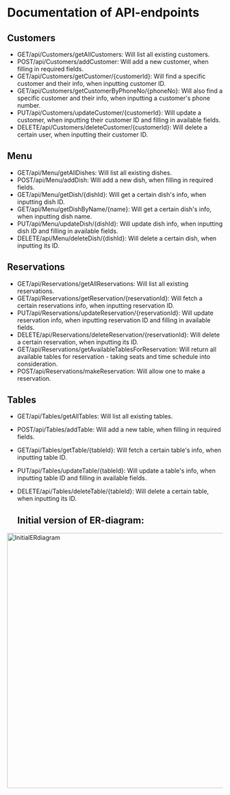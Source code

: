 # Documentation of API-endpoints

## Customers
* GET/api/Customers/getAllCustomers: Will list all existing customers.
* POST/api/Customers/addCustomer: Will add a new customer, when filling in required fields.
* GET/api/Customers/getCustomer/{customerId}: Will find a specific customer and their info, when inputting customer ID.
* GET/api/Customers/getCustomerByPhoneNo/{phoneNo}: Will also find a specific customer and their info, when inputting a customer's phone number.
* PUT/api/Customers/updateCustomer/{customerId}: Will update a customer, when inputting their customer ID and filling in available fields.
* DELETE/api/Customers/deleteCustomer/{customerId}: Will delete a certain user, when inputting their customer ID.

## Menu
* GET/api/Menu/getAllDishes: Will list all existing dishes.
* POST/api/Menu/addDish: Will add a new dish, when filling in required fields.
* GET/api/Menu/getDish/{dishId}: Will get a certain dish's info, when inputting dish ID.
* GET/api/Menu/getDishByName/{name}: Will get a certain dish's info, when inputting dish name.
* PUT/api/Menu/updateDish/{dishId}: Will update dish info, when inputting dish ID and filling in available fields.
* DELETE/api/Menu/deleteDish/{dishId}: Will delete a certain dish, when inputting its ID.

## Reservations
* GET/api/Reservations/getAllReservations: Will list all existing reservations.
* GET/api/Reservations/getReservation/{reservationId}: Will fetch a certain reservations info, when inputting reservation ID.
* PUT/api/Reservations/updateReservation/{reservationId}: Will update reservation info, when inputting reservation ID and filling in available fields.
* DELETE/api/Reservations/deleteReservation/{reservationId}: Will delete a certain reservation, when inputting its ID.
* GET/api/Reservations/getAvailableTablesForReservation: Will return all available tables for reservation - taking seats and time schedule into consideration.
* POST/api/Reservations/makeReservation: Will allow one to make a reservation.

## Tables
* GET/api/Tables/getAllTables: Will list all existing tables.
* POST/api/Tables/addTable: Will add a new table, when filling in required fields.
* GET/api/Tables/getTable/{tableId}: Will fetch a certain table's info, when inputting table ID.
* PUT/api/Tables/updateTable/{tableId}: Will update a table's info, when inputting table ID and filling in available fields.
* DELETE/api/Tables/deleteTable/{tableId}: Will delete a certain table, when inputting its ID.

  ## Initial version of ER-diagram:
<img width="595" alt="InitialERdiagram" src="https://github.com/user-attachments/assets/4ef5127e-a8c4-46a0-8120-1b00002482ed">
